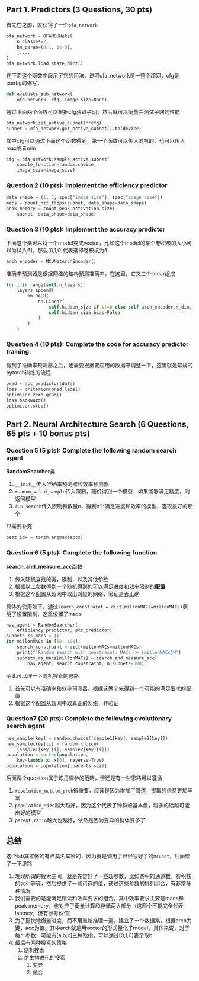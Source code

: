 ## Part 1. Predictors (3 Questions, 30 pts)

首先在之前，就获得了一个`ofa_network`

```python
ofa_network = OFAMCUNets(
    n_classes=2,
    bn_param=(0.1, 1e-3),
    ....,
)
ofa_network.load_state_dict()
```
在下面这个函数中展示了它的用法，说明ofa_network是一整个超网，cfg是config的缩写，

```python
def evaluate_sub_network(
    ofa_network, cfg, image_size=None)
```

通过下面两个函数可以根据cfg获取子网，然后就可以衡量并测试子网的性能

```python
ofa_network.set_active_subnet(**cfg)
subnet = ofa_network.get_active_subnet().to(device)
```

其中cfg可以通过下面这个函数得到，第一个函数可以传入随机的，也可以传入max或者min

```python
cfg = ofa_network.sample_active_subnet(
    sample_function=random.choice, 
    image_size=image_size)
```

### Question 2 (10 pts): Implement the efficiency predictor

```python
data_shape = (1, 3, spec["image_size"], spec["image_size"])
macs = count_net_flops(subnet, data_shape=data_shape)
peak_memory = count_peak_activation_size(
    subnet, data_shape=data_shape)
```

### Question 3 (10 pts): Implement the accuracy predictor

下面这个类可以将一个model变成vector，比如这个model的某个卷积核的大小可以为[4,5,6]，那么[0,1,0]代表选择卷积核为5

```python
arch_encoder = MCUNetArchEncoder()
```

准确率预测器是根据网络的结构预测准确率，在这里，它又三个linear组成

```rust
for i in range(self.n_layers):
    layers.append(
        nn.ReLU(
            nn.Linear(
                self.hidden_size if i!=0 else self.arch_encoder.n_dim,
                self.hidden_size,bias=False
            )
        )
    )
```

### Question 4 (10 pts): Complete the code for accuracy predictor training.

得到了准确率预测器之后，还需要根据要应用的数据来调整一下，这里就是常规的pytorch训练的流程.

```python
pred = acc_predictor(data)
loss = criterion(pred,label)
optimizer.zero_grad()
loss.backward()
optimizer.step()
```

## Part 2. Neural Architecture Search (6 Questions, 65 pts + 10 bonus pts)

### Question 5 (5 pts): Complete the following random search agent

**RandomSearcher**类

1. `__init__`传入准确率预测器和效率预测器
2. `random_valid_sample`传入限制，随机得到一个模型，如果能够满足精度，则返回模型
3. `run_search`传入限制和数量n，得到n个满足进度和效率的模型，选取最好的那个

只需要补充

```python
best_idx = torch.argmax(accs)
```

### Question 6 (5 pts): Complete the following function

**search_and_measure_acc**函数

1. 传入随机查找的类，限制，以及其他参数
2. 根据以上参数得到一个随机得到的可以满足进度和效率限制的**配置**
3. 根据这个配置从超网中取出对应的网络，验证是否正确

具体的使用如下，通过`search_constraint = dict(millonMACs=millonMACs)`表明了设置限制，这里设置了macs

```rust
nas_agent = RandomSearcher(
    efficiency_predictor, acc_predictor)
subnets_rs_macs = {}
for millonMACs in [50, 100]:
    search_constraint = dict(millonMACs=millonMACs)
    print(f"Random search with constraint: MACs <= {millonMACs}M")
    subnets_rs_macs[millonMACs] = search_and_measure_acc(
        nas_agent, search_constraint, n_subnets=300)
```

至此可以理一下随机搜索的思路

1. 首先可以有准确率和效率预测器，根据这两个先得到一个可能的满足要求的配置
2. 根据这个配置从超网中取真正的网络，并验证

### Question7 (20 pts): Complete the following evolutionary search agent

```python
new_sample[key] = random.choice([sample1[key], sample2[key]])
new_sample[key][i] = random.choice(
    [sample1[key][i], sample2[key][i]])
population = sorted(population, 
    key=lambda x: x[0], reverse=True)
population = population[:parents_size]

```

后面两个question属于炼丹调参的范畴，但还是有一些思路可以遵循

1. `resolution_mutate_prob`很重要，应该是因为增加了管道，提取的信息更加丰富
2. `population_size`越大越好，因为这个代表了种群的基本盘，越多的话越可能出好的模型
3. `parent_ratio`越大也越好，依然是因为变异的群体变多了

## 总结

这个lab其实做的有点莫名其妙的，因为就是调用了已经写好了的`mcunet`，后面缕了一下思路

1. 发现所谓的搜索空间，就是先定好了一些超参数，比如卷积的通道数，卷积核的大小等等，然后提供了一些可选的值，通过这些参数的排列组合，有非常多种情况
2. 我们需要的是能满足精读和效率要求的组合，其中效率要求主要是macs和peak memory，也对应了衡量计算和存储两大部分（这两个不能完全代表latency，但有参考价值）
3. 为了更快地衡量进度，而不用重新推理一遍，建立了一个数据集，根据arch为键，acc为值。其中arch就是用vector的形式量化了model，具体来说，对于每个参数，可能有[a,b,c]三种取指，可以通过[0,1,0]表示取b
4. 最后有两种搜索的策略
    1. 随机搜索
    2. 仿生物进化的搜索
        1. 变异
        2. 融合















